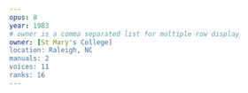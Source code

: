 ```yaml
---
opus: 8
year: 1983
# owner is a comma separated list for multiple row display
owner: [St Mary's College]
location: Raleigh, NC
manuals: 2
voices: 11
ranks: 16
---
```

